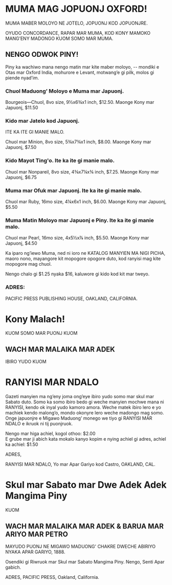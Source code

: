 # MUMA MAG JOPUONJ OXFORD!

MUMA MABER MOLOYO NE JOTELO, JOPUONJ KOD JOPUONJRE.

OYUDO CONCORDANCE, RAPAR MAR MUMA, KOD KONY MAMOKO MANGʼENY MADONGO KUOM SOMO MAR MUMA.

## NENGO ODWOK PINY!

Piny ka wachiwo mana nengo matin mar kite maber moloyo, -- mondiki e Otas mar Oxford India, mohurore e Levant, motwangʼe gi pilk, molos gi piende nyadʼim.

### Chuol Maduongʼ Moloyo e Muma mar Japuonj.
Bourgeois—Chuol, 8vo size, 9½x6¾x1 inch, $12.50. Maonge Kony mar Japuonj, $11.50

### Kido mar Jatelo kod Japuonj.
ITE KA ITE GI MANIE MALO.

Chuol mar Minion, 8vo size, 5¾x7¾x1 inch, $8.00. Maonge Kony mar Japuonj, $7.50

### Kido Mayot Ting'o. Ite ka ite gi manie malo.
Chuol mar Nonpareil, 8vo size, 4⅝x7¼x¾ inch, $7.25. Maonge Kony mar Japuonj, $6.75

### Muma mar Ofuk mar Japuonj. Ite ka ite gi manie malo.
Chuol mar Ruby, 16mo size, 4¼x6x1 inch, $6.00. Maonge Kony mar Japuonj, $5.50

### Muma Matin Moloyo mar Japuonj e Piny. Ite ka ite gi manie malo.
Chuol mar Pearl, 16mo size, 4x5½x⅞ inch, $5.50. Maonge Kony mar Japuonj, $4.50

Ka iparo ngʼiewo Muma, ned ni ioro ne KATALOG MANYIEN MA NIGI PICHA, maoro nono, mayangore kit mopogore opogore duto, kod ranyisi mag kite mopogore mag chuol.

Nengo chalo gi $1.25 nyaka $16, kaluwore gi kido kod kit mar tweyo.

### ADRES:

PACIFIC PRESS PUBLISHING HOUSE,
OAKLAND, CALIFORNIA.

# Kony Malach!

KUOM SOMO MAR PUONJ KUOM

## WACH MAR MALAIKA MAR ADEK

IBIRO YUDO KUOM

# RANYISI MAR NDALO

Gazeti manyien ma ngʼeny joma ongʼeye ibiro yudo somo mar skul mar Sabato duto. Somo ka somo ibiro bedo gi weche manyien mochwe mana ni RANYISI, kendo ok inyal yudo kamoro amora. Weche matek ibiro lero e yo machiek kendo malongʼo, mondo okonyre lero weche madongo mag somo. Onge japuonjre e Migawo Maduongʼ monego we tiyo gi RANYISI MAR NDALO e ikruok ni tij puonjruok.

Nengo mar higa achiel, kogol othoo: $2.00  
E grube mar ji abich kata mokalo kanyo kopim e nying achiel gi adres, achiel ka achiel: $1.50

ADRES,

RANYISI MAR NDALO,
Yo mar Apar Gariyo kod Castro,
OAKLAND, CAL.

# Skul mar Sabato mar Dwe Adek Adek Mangima Piny

KUOM

## WACH MAR MALAIKA MAR ADEK & BARUA MAR ARIYO MAR PETRO

MAYUDO PUONJ NE MIGAWO MADUONG' CHAKRE DWECHE ABIRIYO NYAKA APAR GARIYO, 1888.

Osendiki gi Riwruok mar Skul mar Sabato Mangima Piny. Nengo, Senti Apar gabich.

ADRES, PACIFIC PRESS, Oakland, California.